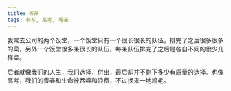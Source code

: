 ```yaml
---
title: 等来
tags: 书写, 高考, 等来
---
```



我常去公司的两个饭堂，一个饭堂只有一个很长很长的队伍，排完了之后很多很多的菜，另外一个饭堂很多条很长的队伍，每条队伍排完了之后是各自不同的很少几样菜。

后者就像我们的人生，我们选择，付出，最后却并不剩下多少有质量的选择。也像高考，我们的青春和生命被吞噬和浪费，不过换来一地鸡毛。

